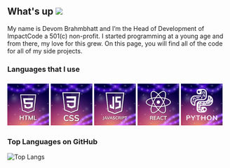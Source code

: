<h2>What's up <img src="https://media.giphy.com/media/hvRJCLFzcasrR4ia7z/giphy.gif" width="30" vertical-align="baseline"></h2>
My name is Devom Brahmbhatt and I’m the Head of Development of ImpactCode a 501(c) non-profit. I started programming at a young age and from there, my love for this grew. On this page, you will find all of the code for all of my side projects.
  
<h3>Languages that I use<h3>
<div style="display: inline;">
<img src="Images/HTML.png" alt="HTML" width="95"/>
<img src="Images/CSS.png" alt="CSS" width="95"/>
<img src="Images/JS.png" alt="JavaScript" width="95"/>
<img src="Images/REACT.png" alt="ReactJS" width="95"/>
<img src="Images/PYTHON.png" alt="Python" width="95"/>
<!--
<img src="Images/SWIFT.png" alt="Swift" width="95"/>
<img src="Images/C.png" alt="C" width="95"/>
<img src="Images/C++.png" alt="C++" width="95"/>
<img src="Images/C_Sharp.png" alt="C#" width="95"/>
<img src="Images/PHP.png" alt="PHP" width="95"/>
-->
</div>

<h3>Top Languages on GitHub</h3>

![Top Langs](https://github-readme-stats.vercel.app/api/top-langs/?username=DevomB&layout=compact&theme=vision-friendly-dark&hide=css)
